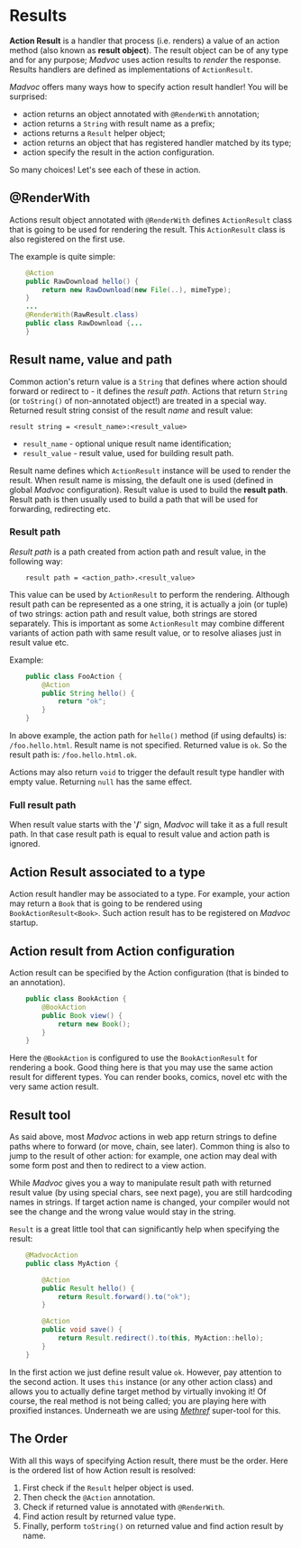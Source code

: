 # Results

**Action Result** is a handler that process (i.e. renders) a value of an action method (also known as **result object**). The result object can be of any type and for any purpose; *Madvoc* uses action results to _render_ the response. Results handlers are defined as implementations of `ActionResult`.

*Madvoc* offers many ways how to specify action result handler! You will be
surprised:

+ action returns an object annotated with `@RenderWith` annotation;
+ action returns a `String` with result name as a prefix;
+ actions returns a `Result` helper object;
+ action returns an object that has registered handler matched by its type;
+ action specify the result in the action configuration.

So many choices! Let's see each of these in action.


## @RenderWith

Actions result object annotated with `@RenderWith` defines `ActionResult`
class that is going to be used for rendering the result.
This `ActionResult` class is also registered on the first use.

The example is quite simple:

~~~~~ java
    @Action
    public RawDownload hello() {
        return new RawDownload(new File(..), mimeType);
    }
    ...
    @RenderWith(RawResult.class)
    public class RawDownload {...
    }
~~~~~


## Result name, value and path

Common action's return value is a `String` that defines where action
should forward or redirect to - it defines the _result path_. Actions
that return `String` (or `toString()` of non-annotated object!)
are treated in a special way. Returned result string consist of the
result _name_ and result value:

~~~~~
result string = <result_name>:<result_value>
~~~~~

* `result_name` - optional unique result name identification;
* `result_value` - result value, used for building result path.

Result name defines which `ActionResult` instance will be used to
render the result. When result name is missing, the default one
is used (defined in global *Madvoc* configuration). Result value
is used to build the **result path**. Result path is then usually
used to build a path that will be used for forwarding, redirecting etc.


### Result path

_Result path_ is a path created from action path and result value, in the following way:

~~~~~
    result path = <action_path>.<result_value>
~~~~~

This value can be used by `ActionResult` to perform the rendering.
Although result path can be represented as a one string, it is actually
a join (or tuple) of two strings: action path and result value,
both strings are stored separately.
This is important as some `ActionResult` may combine different variants
of action path with same result value, or to resolve aliases just in
result value etc.

Example:

~~~~~ java
    public class FooAction {
        @Action
        public String hello() {
            return "ok";
        }
    }
~~~~~

In above example, the action path for `hello()` method (if using defaults)
is: `/foo.hello.html`. Result name is not specified. Returned value is `ok`.
So the result path is: `/foo.hello.html.ok`.

Actions may also return `void` to trigger the default result type handler with empty value. Returning `null` has the same effect.

### Full result path

When result value starts with the '**/**' sign, *Madvoc* will take it
as a full result path. In that case result path is equal to result
value and action path is ignored.

## Action Result associated to a type

Action result handler may be associated to a type. For example, your action
may return a `Book` that is going to be rendered using `BookActionResult<Book>`.
Such action result has to be registered on *Madvoc* startup.


## Action result from Action configuration

Action result can be specified by the Action configuration (that is binded to an annotation).

~~~~~ java
    public class BookAction {
        @BookAction
        public Book view() {
            return new Book();
        }
    }
~~~~~

Here the `@BookAction` is configured to use the `BookActionResult` for rendering a book.
Good thing here is that you may use the same action result for different types. You can render
books, comics, novel etc with the very same action result.

## Result tool

As said above, most *Madvoc* actions in web app return strings to define paths
where to forward (or move, chain, see later). Common thing is also to
jump to the result of other action: for example, one action may deal with
some form post and then to redirect to a view action.

While *Madvoc* gives you a way to manipulate result path with returned result
value (by using special chars, see next page), you are still hardcoding names
in strings. If target action name is changed, your compiler would not
see the change and the wrong value would stay in the string.

`Result` is a great little tool that can significantly help when specifying the result:

~~~~ java
    @MadvocAction
    public class MyAction {

        @Action
        public Result hello() {
            return Result.forward().to("ok");
        }

        @Action
        public void save() {
            return Result.redirect().to(this, MyAction::hello);
        }
    }
~~~~~

In the first action we just define result value `ok`. However, pay attention to the second action.
It uses `this` instance (or any other action class) and allows you to
actually define target method by virtually invoking it! Of course, the real
method is not being called; you are playing here with proxified
instances. Underneath we are using [*Methref*](/util/methref.html)
super-tool for this.

## The Order

With all this ways of specifying Action result, there must be the order. Here
is the ordered list of how Action result is resolved:

1. First check if the `Result` helper object is used.
2. Then check the `@Action` annotation.
3. Check if returned value is annotated with `@RenderWith`.
4. Find action result by returned value type.
5. Finally, perform `toString()` on returned value and find action result by name.

